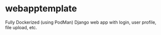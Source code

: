 # webapptemplate
Fully Dockerized (using PodMan) Django web app with login, user profile, file upload, etc.

